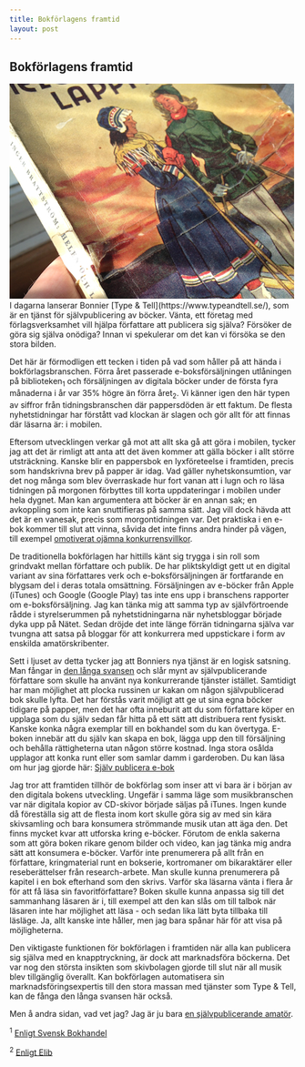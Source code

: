 ```yaml
---
title: Bokförlagens framtid
layout: post
---
```

## Bokförlagens framtid
<img src="/images/old_book_cover.jpg" class="shadow img-center" />
I dagarna lanserar Bonnier [Type & Tell](https://www.typeandtell.se/), som är en tjänst för självpublicering av böcker. Vänta, ett företag med förlagsverksamhet vill hjälpa författare att publicera sig själva? Försöker de göra sig själva onödiga? Innan vi spekulerar om det kan vi försöka se den stora bilden.

Det här är förmodligen ett tecken i tiden på vad som håller på att hända i bokförlagsbranschen. Förra året passerade e-boksförsäljningen utlåningen på biblioteken<sub>1</sub> och försäljningen av digitala böcker under de första fyra månaderna i år var 35% högre än förra året<sub>2</sub>. Vi känner igen den här typen av siffror från tidningsbranschen där pappersdöden är ett faktum. De flesta nyhetstidningar har förstått vad klockan är slagen och gör allt för att finnas där läsarna är: i mobilen.

Eftersom utvecklingen verkar gå mot att allt ska gå att göra i mobilen, tycker jag att det är rimligt att anta att det även kommer att gälla böcker i allt större utsträckning. Kanske blir en pappersbok en lyxföreteelse i framtiden, precis som handskrivna brev på papper är  idag. Vad gäller nyhetskonsumtion, var det nog många som blev överraskade hur fort vanan att i lugn och ro läsa tidningen på morgonen förbyttes till korta uppdateringar i mobilen under hela dygnet. Man kan argumentera att böcker är en annan sak; en avkoppling som inte kan snuttifieras på samma sätt. Jag vill dock hävda att det är en vanesak, precis som morgontidningen var. Det praktiska i en e-bok kommer till slut att vinna, såvida det inte finns andra hinder på vägen, till exempel [omotiverat ojämna konkurrensvillkor](/2015/06/17/hog-moms-pa-e-bok.html).

De traditionella bokförlagen har hittills känt sig trygga i sin roll som grindvakt mellan författare och publik. De har pliktskyldigt gett ut en digital variant av sina författares verk och e-boksförsäljningen är fortfarande en blygsam del i deras totala omsättning. Försäljningen av e-böcker från Apple (iTunes) och Google (Google Play) tas inte ens upp i branschens rapporter om e-boksförsäljning. Jag kan tänka mig att samma typ av självförtroende rådde i styrelserummen på nyhetstidningarna när nyhetsbloggar började dyka upp på Nätet. Sedan dröjde det inte länge förrän tidningarna själva var tvungna att satsa på bloggar för att konkurrera med uppstickare i form av enskilda amatörskribenter.

Sett i ljuset av detta tycker jag att Bonniers nya tjänst är en logisk satsning. Man fångar in [den långa svansen](https://sv.wikipedia.org/wiki/Den_l%C3%A5nga_svansen) och slår mynt av självpublicerande författare som skulle ha använt nya konkurrerande tjänster istället. Samtidigt har man möjlighet att plocka russinen ur kakan om någon självpublicerad bok skulle lyfta. Det har förstås varit möjligt att ge ut sina egna böcker tidigare på papper, men det har ofta inneburit att du som författare köper en upplaga som du själv sedan får hitta på ett sätt att distribuera rent fysiskt. Kanske konka några exemplar till en bokhandel som du kan övertyga. E-boken innebär att du själv kan skapa en bok, lägga upp den till försäljning och behålla rättigheterna utan någon större kostnad. Inga stora osålda upplagor att konka runt eller som samlar damm i garderoben. Du kan läsa om hur jag gjorde här: [Själv publicera e-bok](/2015/06/12/sjalv-publicera-e-bok.html)

Jag tror att framtiden tillhör de bokförlag som inser att vi bara är i början av den digitala bokens utveckling. Ungefär i samma läge som musikbranschen var när digitala kopior av CD-skivor började säljas på iTunes. Ingen kunde då föreställa sig att de flesta inom kort skulle göra sig av med sin kära skivsamling och bara konsumera strömmande musik utan att äga den. Det finns mycket kvar att utforska kring e-böcker. Förutom de enkla sakerna som att göra boken rikare genom bilder och video, kan jag tänka mig andra sätt att konsumera e-böcker. Varför inte prenumerera på allt från en författare, kringmaterial runt en bokserie, kortromaner om bikaraktärer eller reseberättelser från research-arbete. Man skulle kunna prenumerera på kapitel i en bok efterhand som den skrivs. Varför ska läsarna vänta i flera år för att få läsa sin favoritförfattare? Boken skulle kunna anpassa sig till det sammanhang läsaren är i, till exempel att den kan slås om till talbok när läsaren inte har möjlighet att läsa - och sedan lika lätt byta tillbaka till läsläge. Ja, allt kanske inte håller, men jag bara spånar här för att visa på möjligheterna.

Den viktigaste funktionen för bokförlagen i framtiden när alla kan publicera sig själva med en knapptryckning, är dock att marknadsföra böckerna. Det var nog den största insikten som skivbolagen gjorde till slut när all musik blev tillgänglig överallt. Kan bokförlagen automatisera sin marknadsföringsexpertis till den stora massan med tjänster som Type & Tell, kan de fånga den långa svansen här också.

Men å andra sidan, vad vet jag? Jag är ju bara [en självpublicerande amatör](/2015/04/26/shivas-tredje-oga.html).

<sup>1</sup> [Enligt Svensk Bokhandel](http://www.svb.se/nyheter/f-rs-ljning-g-r-om-utl-ning)

<sup>2</sup> [Enligt Elib](http://www.elib.se)

